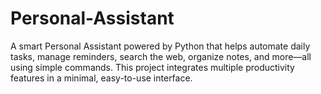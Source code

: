 # Personal-Assistant
A smart Personal Assistant powered by Python that helps automate daily tasks, manage reminders, search the web, organize notes, and more—all using simple commands. This project integrates multiple productivity features in a minimal, easy-to-use interface.
